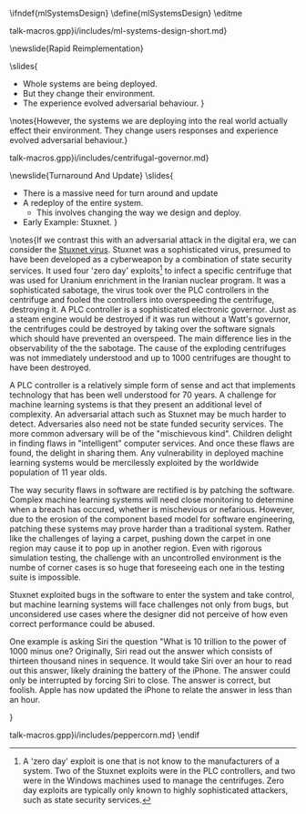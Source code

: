 \ifndef{mlSystemsDesign}
\define{mlSystemsDesign}
\editme

talk-macros.gpp}i/includes/ml-systems-design-short.md}

\newslide{Rapid Reimplementation}

\slides{
* Whole systems are being deployed.
* But they change their environment.
* The experience evolved adversarial behaviour.
}

\notes{However, the systems we are deploying into the real world actually effect their environment. They change users responses and experience evolved adversarial behaviour.}

talk-macros.gpp}i/includes/centrifugal-governor.md}

\newslide{Turnaround And Update}
\slides{
* There is a massive need for turn around and update
* A redeploy of the entire system.
     * This involves changing the way we design and deploy.
* Early Example: Stuxnet.
}

\notes{If we contrast this with an adversarial attack in the digital era, we can consider the [Stuxnet virus](https://en.wikipedia.org/wiki/Stuxnet). Stuxnet was a sophisticated virus, presumed to have been developed as a cyberweapon by a combination of state security services. It used four 'zero day' exploits[^zeroday] to infect a specific centrifuge that was used for Uranium enrichment in the Iranian nuclear program. It was a sophisticated sabotage, the virus took over the PLC controllers in the centrifuge and fooled the controllers into overspeeding the centrifuge, destroying it. A PLC controller is a sophisticated electronic governor. Just as a steam engine would be destroyed if it was run without a Watt's governor, the centrifuges could be destroyed by taking over the software signals which should have prevented an overspeed. The main difference lies in the observability of the the sabotage. The cause of the exploding centrifuges was not immediately understood and up to 1000 centrifuges are thought to have been destroyed.

[^zeroday]: A 'zero day' exploit is one that is not know to the manufacturers of a system. Two of the Stuxnet exploits were in the PLC controllers, and two were in the Windows machines used to manage the centrifuges. Zero day exploits are typically only known to highly sophisticated attackers, such as state security services. 

A PLC controller is a relatively simple form of sense and act that implements technology that has been well understood for 70 years. A challenge for machine learning systems is that they present an additional level of complexity. An adversarial attach such as Stuxnet may be much harder to detect. Adversaries also need not be state funded security services. The more common adversary will be of the "mischievous kind". Children delight in finding flaws in "intelligent" computer services. And once these flaws are found, the delight in sharing them. Any vulnerability in deployed machine learning systems would be mercilessly exploited by the worldwide population of 11 year olds. 

The way security flaws in software are rectified is by patching the software. Complex machine learning systems will need close monitoring to determine when a breach has occured, whether is mischevious or nefarious. However, due to the erosion of the component based model for software engineering, patching these systems may prove harder than a traditional system. Rather like the challenges of laying a carpet, pushing down the carpet in one region may cause it to pop up in another region. Even with rigorous simulation testing, the challenge with an uncontrolled environment is the numbe of corner cases is so huge that foreseeing each one in the testing suite is impossible. 

Stuxnet exploited bugs in the software to enter the system and take control, but machine learning systems will face challenges not only from bugs, but unconsidered use cases where the designer did not perceive of how even correct performance could be abused.

One example is asking Siri the question "What is 10 trillion to the power of 1000 minus one? Originally, Siri read out the answer which consists of thirteen thousand nines in sequence. It would take Siri over an hour to read out this answer, likely draining the battery of the iPhone. The answer could only be interrupted by forcing Siri to close. The answer is correct, but foolish. Apple has now updated the iPhone to relate the answer in less than an hour.

}

talk-macros.gpp}i/includes/peppercorn.md}
\endif
